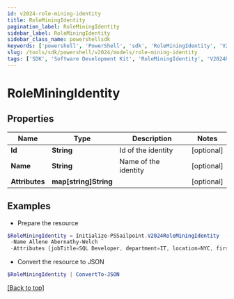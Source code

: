 ```yaml
---
id: v2024-role-mining-identity
title: RoleMiningIdentity
pagination_label: RoleMiningIdentity
sidebar_label: RoleMiningIdentity
sidebar_class_name: powershellsdk
keywords: ['powershell', 'PowerShell', 'sdk', 'RoleMiningIdentity', 'V2024RoleMiningIdentity'] 
slug: /tools/sdk/powershell/v2024/models/role-mining-identity
tags: ['SDK', 'Software Development Kit', 'RoleMiningIdentity', 'V2024RoleMiningIdentity']
---
```



# RoleMiningIdentity

## Properties

Name | Type | Description | Notes
------------ | ------------- | ------------- | -------------
**Id** | **String** | Id of the identity | [optional] 
**Name** | **String** | Name of the identity | [optional] 
**Attributes** | **map[string]String** |  | [optional] 

## Examples

- Prepare the resource
```powershell
$RoleMiningIdentity = Initialize-PSSailpoint.V2024RoleMiningIdentity  -Id 2c9180877212632a017228d5934525e6 `
 -Name Allene Abernathy-Welch `
 -Attributes {jobTitle=SQL Developer, department=IT, location=NYC, firstName=Allene}
```

- Convert the resource to JSON
```powershell
$RoleMiningIdentity | ConvertTo-JSON
```


[[Back to top]](#) 

